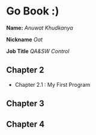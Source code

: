 # Go Book :)

**Name:** *Anuwat Khudkanya*

**Nickname** *Oat*

**Job Title** *QA&SW Control*

## Chapter 2

* Chapter 2.1 : My First Program

## Chapter 3

## Chapter 4
